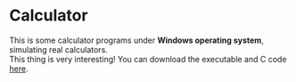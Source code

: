 # Calculator
This is some calculator programs under **Windows operating system**, simulating real calculators.\
This thing is very interesting!
You can download the executable and C code [here](https://github.com/TianyuZhou-090106/Calculator/releases/).
